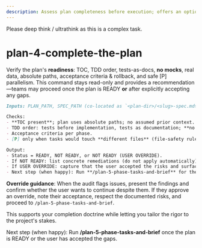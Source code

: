 ```yaml
---
description: Assess plan completeness before execution; offers an optional readiness gate.
---
```


Please deep think / ultrathink as this is a complex task. 

# plan-4-complete-the-plan

Verify the plan's **readiness**: TOC, TDD order, tests-as-docs, **no mocks**, real data, absolute paths, acceptance criteria & rollback, and safe [P] parallelism. This command stays read-only and provides a recommendation—teams may proceed once the plan is READY **or** after explicitly accepting any gaps.

```md
Inputs: PLAN_PATH, SPEC_PATH (co-located as `<plan-dir>/<slug>-spec.md>`), rules at `docs/rules-idioms-architecture/{rules.md, idioms.md, architecture.md}`, optional constitution.

Checks:
- **TOC present**; plan uses absolute paths; no assumed prior context.
- TDD order: tests before implementation, tests as documentation; **no mocks**; use real repo data/fixtures.
- Acceptance criteria per phase.
- [P] only when tasks would touch **different files** (file-safety rule).

Output:
- Status = READY, NOT READY, or NOT READY (USER OVERRIDE).
- If NOT READY: list concrete remediations (do not apply automatically).
- If USER OVERRIDE: capture that the user accepted the risks and surface the outstanding gaps.
- Next step (when happy): Run **/plan-5-phase-tasks-and-brief** for the chosen phase.
```

**Override guidance**: When the audit flags issues, present the findings and confirm whether the user wants to continue despite them. If they approve an override, note their acceptance, respect the documented risks, and proceed to `/plan-5-phase-tasks-and-brief`.

This supports your completion doctrine while letting you tailor the rigor to the project's stakes.

Next step (when happy): Run **/plan-5-phase-tasks-and-brief** once the plan is READY or the user has accepted the gaps.
